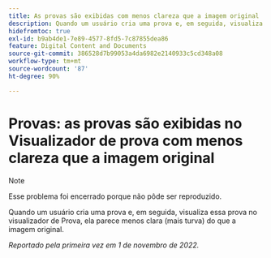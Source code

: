 ```yaml
---
title: As provas são exibidas com menos clareza que a imagem original
description: Quando um usuário cria uma prova e, em seguida, visualiza essa prova no visualizador de Prova, ela parece menos clara (mais turva) do que a imagem original.
hidefromtoc: true
exl-id: b9ab4de1-7e89-4577-8fd5-7c87855dea86
feature: Digital Content and Documents
source-git-commit: 386528d7b99053a4da6982e2140933c5cd348a08
workflow-type: tm+mt
source-wordcount: '87'
ht-degree: 90%

---
```


# Provas: as provas são exibidas no Visualizador de prova com menos clareza que a imagem original

<!--This is on both the WF and WFP TOCs-->

>[!NOTE]
>
>Esse problema foi encerrado porque não pôde ser reproduzido.

Quando um usuário cria uma prova e, em seguida, visualiza essa prova no visualizador de Prova, ela parece menos clara (mais turva) do que a imagem original.

_Reportado pela primeira vez em 1 de novembro de 2022._
